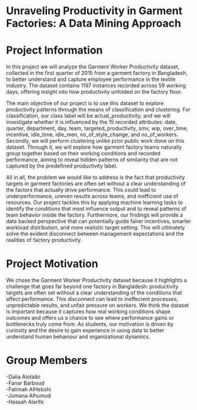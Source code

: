 # Unraveling Productivity in Garment Factories: A Data Mining Approach


# Project Information

In this project we will analyze the Garment Worker Productivity dataset, collected in the first quarter of 2015 from a garment factory in Bangladesh, to better understand and capture employee performance in the textile industry. The dataset contains 1197 instances recorded across 59 working days, offering insight into how productivity unfolded on the factory floor.

The main objective of our project is to use this dataset to explore productivity patterns through the means of classification and clustering. For classification, our class label will be actual_productivity, and we will investigate whether it is influenced by the 15 recorded attributes: date, quarter, department, day, team, targeted_productivity, smv, wip, over_time, incentive, idle_time, idle_men, no_of_style_change, and no_of_workers. Secondly, we will perform clustering unlike prior public work done on this dataset. Through it, we will explore how garment factory teams naturally group together based on their working conditions and recorded performance, aiming to reveal hidden patterns of similarity that are not captured by the predefined productivity label.

All in all, the problem we would like to address is the fact that productivity targets in garment factories are often set without a clear understanding of the factors that actually drive performance. This could lead to underperformance, uneven results across teams, and inefficient use of resources. Our project tackles this by applying machine learning tasks to identify the conditions that most influence output and to reveal patterns of team behavior inside the factory. Furthermore, our findings will provide a data backed perspective that can potentially guide fairer incentives, smarter workload distribution, and more realistic target setting. This will ultimately solve the evident disconnect between management expectations and the realities of factory productivity.


# Project Motivation

We chose the Garment Worker Productivity dataset because it highlights a challenge that goes far beyond one factory in Bangladesh: productivity targets are often set without a clear understanding of the conditions that affect performance. This disconnect can lead to ineffecient processes, unpredictable results, and unfair pressure on workers. We think the dataset is important because it captures how real working conditions shape outcomes and offers us a chance to see where performance gains or bottlenecks truly come from. As students, our motivation is driven by curiosity and the desire to gain experience in using data to better understand human behaviour and organizational dynamics.


# Group Members
-Dalia Alotaibi  
-Fanar Barboud    
-Fatimah AlHebshi   
-Jumana Alhumud  
-Hassah Alarife 
